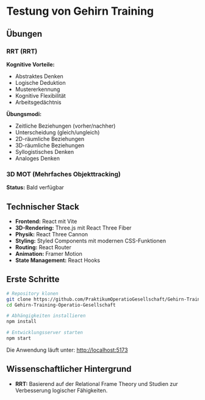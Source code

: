 # Testung von Gehirn Training

## Übungen

### RRT (RRT)

**Kognitive Vorteile:**
- Abstraktes Denken
- Logische Deduktion
- Mustererkennung
- Kognitive Flexibilität
- Arbeitsgedächtnis

**Übungsmodi:**
- Zeitliche Beziehungen (vorher/nachher)
- Unterscheidung (gleich/ungleich)
- 2D-räumliche Beziehungen
- 3D-räumliche Beziehungen
- Syllogistisches Denken
- Analoges Denken

### 3D MOT (Mehrfaches Objekttracking)
**Status:** Bald verfügbar


## Technischer Stack

- **Frontend:** React mit Vite
- **3D-Rendering:** Three.js mit React Three Fiber
- **Physik:** React Three Cannon
- **Styling:** Styled Components mit modernen CSS-Funktionen
- **Routing:** React Router
- **Animation:** Framer Motion
- **State Management:** React Hooks

## Erste Schritte

```bash
# Repository klonen
git clone https://github.com/PraktikumOperatioGesellschaft/Gehirn-Training-Operatio-Gesellschaft.git
cd Gehirn-Training-Operatio-Gesellschaft

# Abhängigkeiten installieren
npm install

# Entwicklungsserver starten
npm start
```

Die Anwendung läuft unter: [http://localhost:5173](http://localhost:5173)

## Wissenschaftlicher Hintergrund

- **RRT:** Basierend auf der Relational Frame Theory und Studien zur Verbesserung logischer Fähigkeiten.



